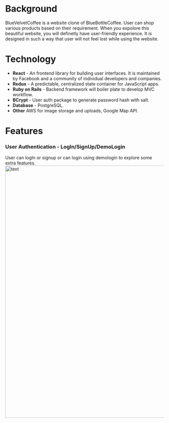 # Background

BlueVelvetCoffee is a website clone of BlueBottleCoffee. User can shop various products based on their requirement. When you expolore this beautiful website, you will definetly have user-friendly experience. It is designed in such a way that user will not feel lost while using the website. 

# Technology

* __React__ - An frontend library for building user interfaces. It is maintained by Facebook and a community of individual developers and companies.
* __Redux__ - A predictable, centralized state container for JavaScript apps.
* __Ruby on Rails__ - Backend framework will boiler plate to develop MVC workflow.
* __BCrypt__ - User auth package to generate password hash with salt.
* __Database__ - PostgreSQL.
* __Other__ AWS for image storage and uploads, Google Map API.

# Features

### User Authentication - LogIn/SignUp/DemoLogin

User can logIn or signup or can login using demologin to explore some extra features.
<img src="./vidoes/vid.gif" alt="text" width="800"/>
